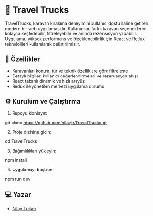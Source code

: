 # 🚚 Travel Trucks

TravelTrucks, karavan kiralama deneyimini kullanıcı dostu haline getiren modern bir web uygulamasıdır. Kullanıcılar, farklı karavan seçeneklerini kolayca keşfedebilir, filtreleyebilir ve anında rezervasyon yapabilir.
Uygulama, yüksek performans ve ölçeklenebilirlik için React ve Redux teknolojileri kullanılarak geliştirilmiştir.

## 🔐 Özellikler

- Karavanları konum, tür ve teknik özelliklere göre filtreleme
- Detaylı bilgiler, kullanıcı değerlendirmeleri ve rezervasyon akışı
- React tabanlı dinamik ve hızlı arayüz
- Redux ile yönetilen merkezi uygulama durumu

## ⚙️ Kurulum ve Çalıştırma

1. Repoyu klonlayın:

git clone https://github.com/nilaytr/TravelTrucks.git

2. Proje dizinine gidin:

cd TravelTrucks

3. Bağımlılıkları yükleyin:

npm install

4. Uygulamayı başlatın:

npm run dev

## 💻 Yazar

- [Nilay Türker](https://github.com/nilaytr)
